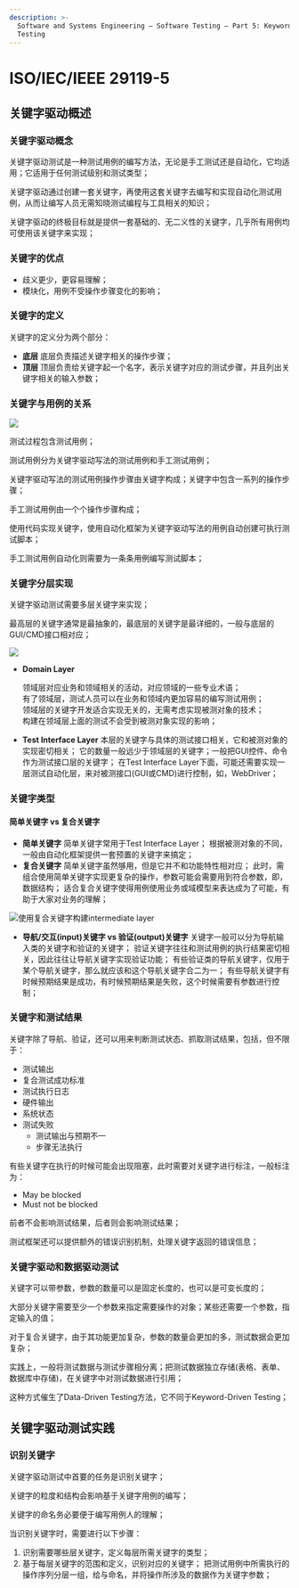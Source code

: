 ```yaml
---
description: >-
  Software and Systems Engineering — Software Testing — Part 5: Keyword-Driven
  Testing
---
```


# ISO/IEC/IEEE 29119-5

## 关键字驱动概述

### 关键字驱动概念

关键字驱动测试是一种测试用例的编写方法，无论是手工测试还是自动化，它均适用；它适用于任何测试级别和测试类型；

关键字驱动通过创建一套关键字，再使用这套关键字去编写和实现自动化测试用例，从而让编写人员无需知晓测试编程与工具相关的知识；

关键字驱动的终极目标就是提供一套基础的、无二义性的关键字，几乎所有用例均可使用该关键字来实现；

### 关键字的优点

* 歧义更少，更容易理解；
* 模块化，用例不受操作步骤变化的影响；

### 关键字的定义

关键字的定义分为两个部分：

* **底层** 底层负责描述关键字相关的操作步骤；
* **顶层** 顶层负责给关键字起一个名字，表示关键字对应的测试步骤，并且列出关键字相关的输入参数；

### 关键字与用例的关系

![](../../../.gitbook/assets/image%20%28117%29.png)

测试过程包含测试用例；

测试用例分为关键字驱动写法的测试用例和手工测试用例；

关键字驱动写法的测试用例操作步骤由关键字构成；关键字中包含一系列的操作步骤；

手工测试用例由一个个操作步骤构成；

使用代码实现关键字，使用自动化框架为关键字驱动写法的用例自动创建可执行测试脚本；

手工测试用例自动化则需要为一条条用例编写测试脚本；

### 关键字分层实现

关键字驱动测试需要多层关键字来实现；

最高层的关键字通常是最抽象的，最底层的关键字是最详细的，一般与底层的GUI/CMD接口相对应；

![](../../../.gitbook/assets/image%20%28120%29.png)

* **Domain Layer**

  领域层对应业务和领域相关的活动，对应领域的一些专业术语；  
  有了领域层，测试人员可以在业务和领域内更加容易的编写测试用例；  
  领域层的关键字开发适合实现无关的，无需考虑实现被测对象的技术；  
  构建在领域层上面的测试不会受到被测对象实现的影响；

* **Test Interface Layer** 本层的关键字与具体的测试接口相关，它和被测对象的实现密切相关； 它的数量一般远少于领域层的关键字；一般把GUI控件、命令作为测试接口层的关键字； 在Test Interface Layer下面，可能还需要实现一层测试自动化层，来对被测接口\(GUI或CMD\)进行控制，如，WebDriver；

### 关键字类型

#### 简单关键字 vs 复合关键字

* **简单关键字** 简单关键字常用于Test Interface Layer； 根据被测对象的不同，一般由自动化框架提供一套预置的关键字来搞定；
* **复合关键字** 简单关键字虽然够用，但是它并不和功能特性相对应； 此时，需组合使用简单关键字实现更复杂的操作，参数可能会需要用到符合参数，即，数据结构； 适合复合关键字使得用例使用业务或域模型来表达成为了可能，有助于大家对业务的理解；

![&#x4F7F;&#x7528;&#x590D;&#x5408;&#x5173;&#x952E;&#x5B57;&#x6784;&#x5EFA;intermediate layer](../../../.gitbook/assets/image%20%28132%29.png)

* **导航/交互\(input\)关键字 vs 验证\(output\)关键字** 关键字一般可以分为导航输入类的关键字和验证的关键字； 验证关键字往往和测试用例的执行结果密切相关，因此往往让导航关键字实现验证功能； 有些验证类的导航关键字，仅用于某个导航关键字，那么就应该和这个导航关键字合二为一； 有些导航关键字有时候预期结果是成功，有时候预期结果是失败，这个时候需要有参数进行控制；

### 关键字和测试结果

关键字除了导航、验证，还可以用来判断测试状态、抓取测试结果，包括，但不限于：

* 测试输出
* 复合测试成功标准
* 测试执行日志
* 硬件输出
* 系统状态
* 测试失败
  * 测试输出与预期不一
  * 步骤无法执行

有些关键字在执行的时候可能会出现阻塞，此时需要对关键字进行标注，一般标注为：

* May be blocked
* Must not be blocked

前者不会影响测试结果，后者则会影响测试结果；

测试框架还可以提供额外的错误识别机制，处理关键字返回的错误信息；

### 关键字驱动和数据驱动测试

关键字可以带参数，参数的数量可以是固定长度的，也可以是可变长度的；

大部分关键字需要至少一个参数来指定需要操作的对象；某些还需要一个参数，指定输入的值；

对于复合关键字，由于其功能更加复杂，参数的数量会更加的多，测试数据会更加复杂；

实践上，一般将测试数据与测试步骤相分离；把测试数据独立存储\(表格、表单、数据库中存储\)，在关键字中对测试数据进行引用；

这种方式催生了Data-Driven Testing方法，它不同于Keyword-Driven Testing；

## 关键字驱动测试实践

### 识别关键字

关键字驱动测试中首要的任务是识别关键字；

关键字的粒度和结构会影响基于关键字用例的编写；

关键字的命名务必要便于编写用例人的理解；

当识别关键字时，需要进行以下步骤：

1. 识别需要哪些层关键字，定义每层所需关键字的类型；
2. 基于每层关键字的范围和定义，识别对应的关键字； 把测试用例中所需执行的操作序列分层一组，给与命名，并将操作所涉及的数据作为关键字参数；











